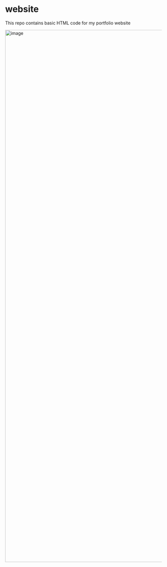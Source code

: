 # website
This repo contains basic HTML code for my portfolio website

<img width="1712" alt="image" src="https://github.com/aswinayyolath/website/assets/55191821/c8afcfa7-ce9e-4ccd-8e21-fe7d66bb4525">
